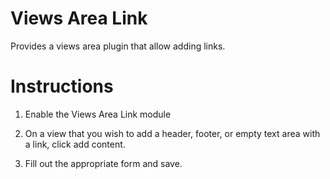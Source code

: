 Views Area Link
===============

Provides a views area plugin that allow adding links.

Instructions
============

1. Enable the Views Area Link module

2. On a view that you wish to add a header, footer, or empty text area with a
   link, click add content.

3. Fill out the appropriate form and save.

